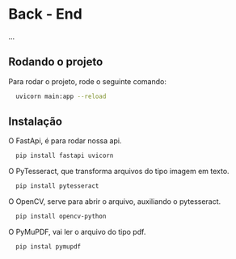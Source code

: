 
# Back - End

...
## Rodando o projeto

Para rodar o projeto, rode o seguinte comando:

```bash
  uvicorn main:app --reload
```
## Instalação

O FastApi, é para rodar nossa api.
```bash
  pip install fastapi uvicorn
```

O PyTesseract, que transforma arquivos do tipo imagem em texto.
```bash
  pip install pytesseract
```

O OpenCV, serve para abrir o arquivo, auxiliando o pytesseract.
```bash
  pip install opencv-python
```

O PyMuPDF, vai ler o arquivo do tipo pdf.
```bash
  pip instal pymupdf
```